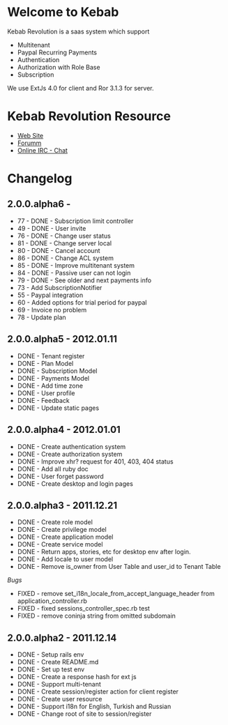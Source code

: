 # Welcome to Kebab

Kebab Revolution is a saas system which support

* Multitenant
* Paypal Recurring Payments
* Authentication
* Authorization with Role Base
* Subscription

We use ExtJs 4.0 for client and Ror 3.1.3 for server.

# Kebab Revolution Resource

* [Web Site](http://www.kebab-project.com)
* [Forumm](http://kebab-project.2299591.n4.nabble.com/Kebab-Project-2-0-x-Revolution-f3832977.html)
* [Online IRC - Chat](http://webchat.freenode.net/?channels=kebabproject)

# Changelog

## 2.0.0.alpha6 -

* 77 - DONE - Subscription limit controller
* 49 - DONE - User invite
* 76 - DONE - Change user status
* 81 - DONE - Change server local
* 80 - DONE - Cancel account
* 86 - DONE - Change ACL system
* 85 - DONE - Improve multitenant system
* 84 - DONE - Passive user can not login
* 79 - DONE - See older and next payments info
* 73 - Add SubscriptionNotifier
* 55 - Paypal integration
* 60 - Added options for trial period for paypal
* 69 - Invoice no problem
* 78 - Update plan

## 2.0.0.alpha5 - 2012.01.11

* DONE - Tenant register
* DONE - Plan Model
* DONE - Subscription Model
* DONE - Payments Model
* DONE - Add time zone
* DONE - User profile
* DONE - Feedback
* DONE - Update static pages

## 2.0.0.alpha4 - 2012.01.01

* DONE - Create authentication system
* DONE - Create authorization system
* DONE - Improve xhr? request for 401, 403, 404 status
* DONE - Add all ruby doc
* DONE - User forget password
* DONE - Create desktop and login pages

## 2.0.0.alpha3 - 2011.12.21

* DONE - Create role model
* DONE - Create privilege model
* DONE - Create application model
* DONE - Create service model
* DONE - Return apps, stories, etc for desktop env after login.
* DONE - Add locale to user model
* DONE - Remove is_owner from User Table and user_id to Tenant Table

*Bugs*

* FIXED - remove set_i18n_locale_from_accept_language_header from application_controller.rb
* FIXED - fixed sessions_controller_spec.rb test
* FIXED - remove coninja string from omitted subdomain

## 2.0.0.alpha2 - 2011.12.14

* DONE - Setup rails env
* DONE - Create README.md
* DONE - Set up test env
* DONE - Create a response hash for ext js
* DONE - Support multi-tenant
* DONE - Create session/register action for client register
* DONE - Create user resource
* DONE - Support i18n for English, Turkish and Russian
* DONE - Change root of site to session/register 
